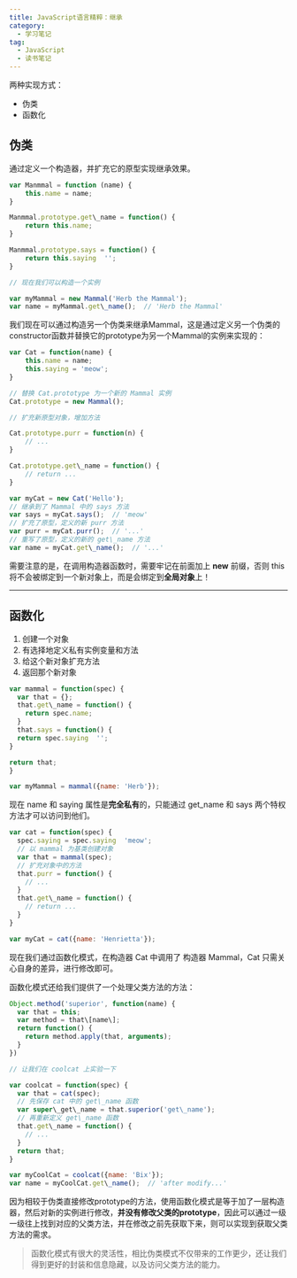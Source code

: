 ```yaml
---
title: JavaScript语言精粹：继承
category:
  - 学习笔记
tag:
  - JavaScript
  - 读书笔记
---
```


两种实现方式：

*   伪类
*   函数化

## 伪类

通过定义一个构造器，并扩充它的原型实现继承效果。

```js
var Manmmal = function (name) {
	this.name = name;
}

Manmmal.prototype.get\_name = function() {
	return this.name;
}

Manmmal.prototype.says = function() {
	return this.saying  '';
}

// 现在我们可以构造一个实例

var myMammal = new Mammal('Herb the Mammal');
var name = myMammal.get\_name();  // 'Herb the Mammal'
```

我们现在可以通过构造另一个伪类来继承Mammal，这是通过定义另一个伪类的constructor函数并替换它的prototype为另一个Mammal的实例来实现的：

```js
var Cat = function(name) {
	this.name = name;
	this.saying = 'meow';
}

// 替换 Cat.prototype 为一个新的 Mammal 实例
Cat.prototype = new Mammal();

// 扩充新原型对象，增加方法

Cat.prototype.purr = function(n) {
	// ...
}

Cat.prototype.get\_name = function() {
	// return ...
}

var myCat = new Cat('Hello');
// 继承到了 Mammal 中的 says 方法
var says = myCat.says();  // 'meow'
// 扩充了原型，定义的新 purr 方法
var purr = myCat.purr();  // '...'
// 重写了原型，定义的新的 get\_name 方法
var name = myCat.get\_name();  // '...'
```

需要注意的是，在调用构造器函数时，需要牢记在前面加上 **new** 前缀，否则 this 将不会被绑定到一个新对象上，而是会绑定到**全局对象**上！

* * *

## 函数化

1.  创建一个对象
2.  有选择地定义私有实例变量和方法
3.  给这个新对象扩充方法
4.  返回那个新对象

```js
var mammal = function(spec) {
  var that = {};
  that.get\_name = function() {
    return spec.name;
  }
  that.says = function() {
  return spec.saying  '';
}

return that;
}

var myMammal = mammal({name: 'Herb'});
```

现在 name 和 saying 属性是**完全私有**的，只能通过 get\_name 和 says 两个特权方法才可以访问到他们。

```js
var cat = function(spec) {
  spec.saying = spec.saying  'meow';
  // 以 mammal 为基类创建对象
  var that = mammal(spec);
  // 扩充对象中的方法
  that.purr = function() {
  	// ...
  }
  that.get\_name = function() {
  	// return ...
  }
}

var myCat = cat({name: 'Henrietta'});
```

现在我们通过函数化模式，在构造器 Cat 中调用了 构造器 Mammal，Cat 只需关心自身的差异，进行修改即可。

函数化模式还给我们提供了一个处理父类方法的方法：

```js
Object.method('superior', function(name) {
  var that = this;
  var method = that\[name\];
  return function() {
  	return method.apply(that, arguments);
  }
})

// 让我们在 coolcat 上实验一下

var coolcat = function(spec) {
  var that = cat(spec);
  // 先保存 cat 中的 get\_name 函数
  var super\_get\_name = that.superior('get\_name');
  // 再重新定义 get\_name 函数
  that.get\_name = function() {
    // ...
  }
  return that;
}

var myCoolCat = coolcat({name: 'Bix'});
var name = myCoolCat.get\_name();  // 'after modify...'
```

因为相较于伪类直接修改prototype的方法，使用函数化模式是等于加了一层构造器，然后对新的实例进行修改，**并没有修改父类的prototype**，因此可以通过一级一级往上找到对应的父类方法，并在修改之前先获取下来，则可以实现到获取父类方法的需求。

> 函数化模式有很大的灵活性，相比伪类模式不仅带来的工作更少，还让我们得到更好的封装和信息隐藏，以及访问父类方法的能力。